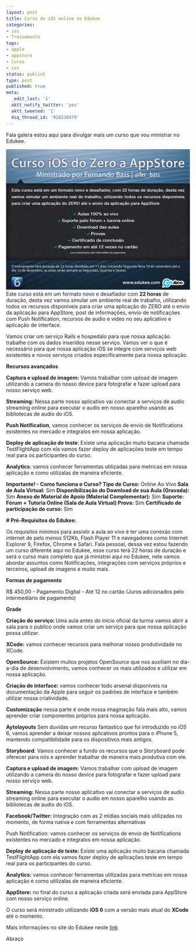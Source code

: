 ```yaml
---
layout: post
title: Curso de iOS online no Edukee
categories:
- ios
- Treinamento
tags:
- apple
- appstore
- Curso
- ios
status: publish
type: post
published: true
meta:
  _edit_last: '1'
  aktt_notify_twitter: 'yes'
  aktt_tweeted: '1'
  dsq_thread_id: '918236979'
---
```

Fala galera estou aqui para divulgar mais um curso que vou ministrar no Edukee.

<center>
<a href="/uploads/2012/11/Curso-iOS-Fernando-Bass.png"><img src="/uploads/2012/11/Curso-iOS-Fernando-Bass-e1352334870100.png" alt="" title="Curso-iOS-Fernando-Bass" width="512" height="384" class="aligncenter size-full wp-image-549" /></a>
</center>
Este curso está em um formato novo e desafiador com <strong>22 horas</strong> de duração, desta vez vamos simular um ambiente real de trabalho, utilizando todos os recursos disponíveis para criar uma aplicação do ZERO até o envio da aplicação para AppStore, post de informações, envio de notificações com Push Notification, recursos de audio e video no seu aplicativo e aplicação de interface. 

Vamos criar um serviço Rails e hospedalo para que nossa aplicação trabalhe com os dados inseridos nesse serviço. Vamos ver o que é necessário para que nossa aplicação iOS se integre com serviços web existentes e novos serviços criados especificamente para nossa aplicação. 

<strong>Recursos avançados </strong>

<strong>Captura e upload de imagem:</strong> Vamos trabalhar com upload de imagem utilizando a camera do nosso device para fotografar e fazer upload para nosso serviço web. 

<strong>Streaming:</strong> Nessa parte nosso aplicativo vai conectar a serviços de audio streaming online para executar o audio em nosso aparelho usando as bibliotecas de audio do iOS. 

<strong>Push Notification</strong>, vamos conhecer os serviços de envio de Notifications existentes no mercado e integralos em nossa aplicação. 

<strong>Deploy de aplicação de teste</strong>: Existe uma aplicação muito bacana chamada TestFlightApp com ela vamos fazer deploy de aplicações teste em tempo real para os participantes do curso. 

<strong>Analytics</strong>: vamos conhecer ferramentas utilizadas para metricas em nossa aplicação e como utilizalas de maneira eficiente. 

<strong>Importante! - Como funciona o Curso? 
</strong>
<strong>Tipo de Curso:</strong> Online Ao Vivo 
<strong>Sala de Aula Virtual:</strong> Sim 
<strong>Disponibilização do Download de sua Aula (Gravada):</strong> Sim 
<strong>Anexo de Material de Apoio (Material Complementar):</strong> Sim 
<strong>Suporte: Fórum + Tutoria Online (Sala de Aula Virtual) </strong>
<strong>Prova:</strong> Sim 
<strong>Certificado de participação do curso:</strong> Sim 

<strong># Pré-Requisitos do Edukee: </strong>

Os requisitos minimos para assistir a aula ao vivo é ter uma conexão com internet de pelo menos 512Kb, Flash Player 11 e navegadores como Internet Explorer 9, Firefox, Chrome e Safari. 
Fala pessoal, dessa vez estou fazendo um curso diferente aqui no Edukee, esse curso terá 22 horas de duração e será o curso mais completo que já ministrei aqui no Edukee, nele vamos abordar assuntos como Notificações, integrações com serviços próprios e terceiros, upload de imagens e muito mais.

<strong>Formas de pagamento</strong>

R$ 450,00 - Pagamento Digital - Até 12 no cartão (Juros adicionados pelo intermediário de pagamento)

<strong>Grade</strong>

<strong>Criação do serviço: </strong>Uma aula antes do inicio oficial da turma vamos abrir a sala para o publico onde vamos criar um serviço para que nossa aplicação possa utilizar. 

<strong>XCode:</strong> vamos conhecer recursos para melhorar nosso produtividade no XCode. 

<strong>OpenSource:</strong> Existem muitos projetos OpenSource que nos auxiliam no dia-a-dia de desenvolvimento, vamos conhecer os mais utilizados e utilizar em nossa aplicação. 

<strong>Criação de interface:</strong> vamos conhecer todo arsenal disponíveis na documentação da Apple para seguir os padrões de interface e também utilizar nossa criatividade. 

<strong>Customização</strong> nessa parte é onde nossa imaginação fala mais alto, vamos aprender criar componentes próprios para nossa aplicação. 

<strong>Aytolayouts</strong> Sem duvidas um recurso fantastico que foi introduzido no iOS 6, vamos aprender a deixar nossos aplicativos prontos para o iPhone 5, mantendo compatibilidade para os dispositivos mais antigos. 

<strong>Storyboard</strong>: Vamos conhecer a fundo os recursos que o Storyboard pode oferecer para nós e aprender trabalhar de maneira mais produtiva com ele. 

<strong>Captura e upload de imagem:</strong> Vamos trabalhar com upload de imagem utilizando a camera do nosso device para fotografar e fazer upload para nosso serviço web. 

<strong>Streaming:</strong> Nessa parte nosso aplicativo vai conectar a serviços de audio streaming online para executar o audio em nosso aparelho usando as bibliotecas de audio do iOS. 

<strong>Facebook/Twitter:</strong> Integração com as 2 mídias sociais mais utilizadas no momento, de forma nativa e com ferramentas alternativas 

Push Notification: vamos conhecer os serviços de envio de Notifications existentes no mercado e integralos em nossa aplicação. 

<strong>Deploy de aplicação de teste: </strong>Existe uma aplicação muito bacana chamada TestFlightApp com ela vamos fazer deploy de aplicações teste em tempo real para os participantes do curso. 

<strong>Analytics:</strong> vamos conhecer ferramentas utilizadas para metricas em nossa aplicação e como utilizalas de maneira eficiente. 

<strong>AppStore:</strong> no final do curso a aplicação criada será enviada para AppStore com nosso serviço online. 

O curso será ministrado utilizando <strong>iOS 6</strong> com a versão mais atual do <strong>XCode</strong> até o momento.


Mais informações no site do Edukee neste <a href="http://www.edukee.com/pt/curso/ios-do-zero-a-appstore/ios-team-1/1524246446">link</a>

Abraço 
